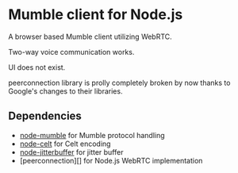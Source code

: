 
Mumble client for Node.js
=========================

A browser based Mumble client utilizing WebRTC.

Two-way voice communication works.

UI does not exist.

peerconnection library is prolly completely broken by now thanks to Google's changes to their libraries.

Dependencies
------------

* [node-mumble][] for Mumble protocol handling
* [node-celt][] for Celt encoding
* [node-jitterbuffer][] for jitter buffer
* [peerconnection][] for Node.js WebRTC implementation

[node-mumble]: https://github.com/Rantanen/node-mumble
[node-celt]: https://github.com/Rantanen/node-celt
[node-jitterbuffer]: https://github.com/Rantanen/node-jitterbuffer
[node-peerconnection]: https://github.com/Rantanen/node-peerconnection

